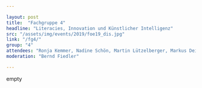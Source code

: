 ```yaml
---

layout: post
title:  "Fachgruppe 4"
headline: "Literacies, Innovation und Künstlicher Intelligenz"
src: "/assets/img/events/2019/foe19_dis.jpg"
link: "/fg4/"
group: "4"
attendees: "Ronja Kemmer, Nadine Schön, Martin Lützelberger, Markus Deimann, Melanie Stilz und Jöran Muuß-Merholz"
moderation: "Bernd Fiedler"

---
```

empty